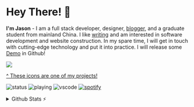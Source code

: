 # Hey There! 👋
**I'm Jason** - I am a full stack developer, designer, [blogger](https://pdpeng.github.io), and a graduate student from mainland China.  I like [writing](https://pdpeng.github.io) and am interested in software development and website construction.  In my spare time, I will get in touch with cutting-edge technology and put it into practice. I will release some [Demo](https://github.com/PDPENG?tab=repositories) in Github!

<a href="https://pdpeng.github.io">
  <img src="https://skillicons.dev/icons?i=html,js,css,py,linux,nodejs,idea,ps,nginx,vue,docker,mysql,stackoverflow,gitlab,codepen" />
</a>

[^ These icons are one of my projects!](https://github.com/PDPENG/pdpeng.github.io)

![status](https://nocache.advaith.workers.dev?url=https://img.shields.io/endpoint?url=https://dev.discordprofiles.me/api/badge/status/276544649148235776?simple=true)
![playing](https://nocache.advaith.workers.dev?url=https://img.shields.io/endpoint?url=https://dev.discordprofiles.me/api/badge/playing/276544649148235776)
![vscode](https://nocache.advaith.workers.dev?url=https://img.shields.io/endpoint?url=https://dev.discordprofiles.me/api/badge/vscode/276544649148235776)
[![spotify](https://nocache.advaith.workers.dev?url=https://img.shields.io/endpoint?url=https://dev.discordprofiles.me/api/badge/spotify/276544649148235776)](https://dev.discordprofiles.me/openspotify/276544649148235776)

<details>
  <summary>Github Stats ⚡</summary>
    <a href="https://pdpeng.github.io">
        <img src="https://metrics.lecoq.io/PDPENG?template=classic&base.metadata=0&isocalendar=1&languages=1&followup=1&achievements=1&discussions=1&gists=1&isocalendar.duration=half-year&languages.limit=8&languages.sections=most-used&languages.colors=github&languages.threshold=0%25&languages.indepth=false&languages.analysis.timeout=15&languages.categories=markup%2C%20programming&languages.recent.categories=markup%2C%20programming&languages.recent.load=300&languages.recent.days=14&followup.sections=repositories&followup.indepth=false&achievements.threshold=C&achievements.secrets=true&achievements.display=compact&config.timezone=Asia%2FShanghai" alt="Jason">
    </a>
</details>

